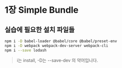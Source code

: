 # 1장 Simple Bundle

## 실습에 필요한 설치 파일들

```bash
npm i -D babel-loader @babel/core @babel/preset-env
npm i -D webpack webpack-dev-server webpack-cli
npm i --save lodash
```

> i는 install, -D는 --save-dev 의 약어입니다.